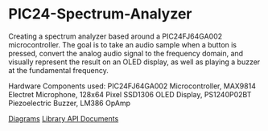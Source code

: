 # PIC24-Spectrum-Analyzer
Creating a spectrum analyzer based around a PIC24FJ64GA002 microcontroller. The goal is to take an audio sample when a button is pressed, convert the analog audio signal to the frequency domain, and visually represent the result on an OLED display, as well as playing a buzzer at the fundamental frequency.

Hardware Components used: PIC24FJ64GA002 Microcontroller, MAX9814 Electret Microphone, 128x64 Pixel SSD1306 OLED Display, PS1240P02BT Piezoelectric Buzzer, LM386 OpAmp

[Diagrams](url)
[Library API Documents](url)
